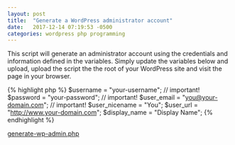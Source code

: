 ```yaml
---
layout: post
title:  "Generate a WordPress administrator account"
date:   2017-12-14 07:19:53 -0500
categories: wordpress php programming
---
```

This script will generate an administrator account using the credentials and information defined in the variables. Simply update the variables below and upload, upload the script the the root of your WordPress site and visit the page in your browser.

{% highlight php %}
$username = "your-username"; // important!
$password = "your-password"; // important!
$user_email = "you@your-domain.com"; // important!
$user_nicename = "You";
$user_url = "http://www.your-domain.com";
$display_name = "Display Name";
{% endhighlight %}

[generate-wp-admin.php](https://gist.github.com/websitedesignby/e0e0f379553bad3da9c59e12e4f4d9a4)


